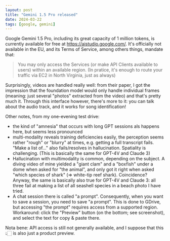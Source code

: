 ```yaml
---
layout: post
title: "Gemini 1.5 Pro released"
date: 2024-03-22
tags: [google, gemini]
---
```


Google Gemini 1.5 Pro, including its great capacity of 1 million tokens, is currently available for free at https://aistudio.google.com/. It's officially not available in the EU, and its Terms of Service, among others things, mandate that:
> You may only access the Services (or make API Clients available to users) within an available region.
(In pratice, it's enough to route your traffic via EC2 in North Virginia, just as always)
 
Surprisingly, videos are handled really well: from their paper, I got the impression that the foundation model would only handle individual frames (meaning: just several "photos" extracted from the video) and that's pretty much it. Through this interface however, there's more to it: you can talk about the audio track, and it works for song identification!
 
Other notes, from my one-evening test drive:
* the kind of "amnesia" that occurs with long GPT sessions als happens here, but seems less pronounced
* multi-modality reveals training deficiencies easily, the perception seems rather "rough" or "blurry" at times, e.g. getting a full transcript fails. "Make a list of..." also fails/resolves in hallucination. Spatiality is challenging. (This is basically the same for GPT-4V and Claude 3)
* Hallucination with multimodality is common, depending on the subject. A diving video of mine yielded a "giant clam" and a "boxfish" under a dome when asked for "the animal", and only got it right when asked "which species of shark" (=> white-tip reef shark). Coincidence? Anyway, the same is basically also true for GPT-4V and Claude 3: all three fail at making a list of all seashell species in a beach photo I have tried.
* A chat session there is called "a prompt". Consequently, when you want to save a session, you need to save "a prompt". This is done to GDrive, but accessing "the prompt" requires access from a supported region. Workaround: click the "Preview" button (on the bottom; see screenshot), and select the text for copy & paste there.

Nota bene: API access is still not generally available, and I suppose that this 👆🏻 is also just a product preview.